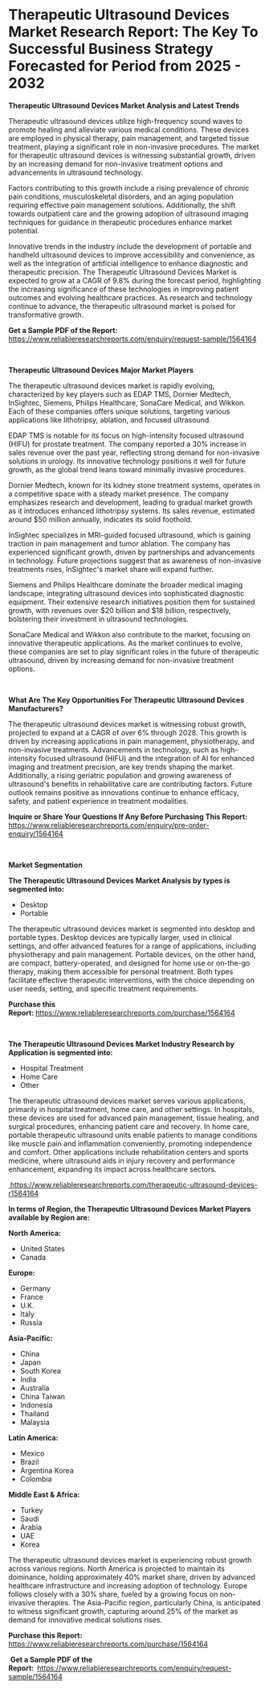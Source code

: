 <p><h1>Therapeutic Ultrasound Devices Market Research Report: The Key To Successful Business Strategy Forecasted for Period from 2025 - 2032</h1></p><p><strong>Therapeutic Ultrasound Devices Market Analysis and Latest Trends</strong></p>
<p><p>Therapeutic ultrasound devices utilize high-frequency sound waves to promote healing and alleviate various medical conditions. These devices are employed in physical therapy, pain management, and targeted tissue treatment, playing a significant role in non-invasive procedures. The market for therapeutic ultrasound devices is witnessing substantial growth, driven by an increasing demand for non-invasive treatment options and advancements in ultrasound technology. </p><p>Factors contributing to this growth include a rising prevalence of chronic pain conditions, musculoskeletal disorders, and an aging population requiring effective pain management solutions. Additionally, the shift towards outpatient care and the growing adoption of ultrasound imaging techniques for guidance in therapeutic procedures enhance market potential. </p><p>Innovative trends in the industry include the development of portable and handheld ultrasound devices to improve accessibility and convenience, as well as the integration of artificial intelligence to enhance diagnostic and therapeutic precision. The Therapeutic Ultrasound Devices Market is expected to grow at a CAGR of 9.8% during the forecast period, highlighting the increasing significance of these technologies in improving patient outcomes and evolving healthcare practices. As research and technology continue to advance, the therapeutic ultrasound market is poised for transformative growth.</p></p>
<p><strong>Get a Sample PDF of the Report:&nbsp;</strong> <a href="https://www.reliableresearchreports.com/enquiry/request-sample/1564164?utm_campaign=3250&utm_medium=2&utm_source=Github&utm_content=ia&utm_term=13042025&utm_id=therapeutic-ultrasound-devices">https://www.reliableresearchreports.com/enquiry/request-sample/1564164</a></p>
<p>&nbsp;</p>
<p><strong>Therapeutic Ultrasound Devices Major Market Players</strong></p>
<p><p>The therapeutic ultrasound devices market is rapidly evolving, characterized by key players such as EDAP TMS, Dornier Medtech, InSightec, Siemens, Philips Healthcare, SonaCare Medical, and Wikkon. Each of these companies offers unique solutions, targeting various applications like lithotripsy, ablation, and focused ultrasound.</p><p>EDAP TMS is notable for its focus on high-intensity focused ultrasound (HIFU) for prostate treatment. The company reported a 30% increase in sales revenue over the past year, reflecting strong demand for non-invasive solutions in urology. Its innovative technology positions it well for future growth, as the global trend leans toward minimally invasive procedures.</p><p>Dornier Medtech, known for its kidney stone treatment systems, operates in a competitive space with a steady market presence. The company emphasizes research and development, leading to gradual market growth as it introduces enhanced lithotripsy systems. Its sales revenue, estimated around $50 million annually, indicates its solid foothold.</p><p>InSightec specializes in MRI-guided focused ultrasound, which is gaining traction in pain management and tumor ablation. The company has experienced significant growth, driven by partnerships and advancements in technology. Future projections suggest that as awareness of non-invasive treatments rises, InSightec's market share will expand further.</p><p>Siemens and Philips Healthcare dominate the broader medical imaging landscape, integrating ultrasound devices into sophisticated diagnostic equipment. Their extensive research initiatives position them for sustained growth, with revenues over $20 billion and $18 billion, respectively, bolstering their investment in ultrasound technologies.</p><p>SonaCare Medical and Wikkon also contribute to the market, focusing on innovative therapeutic applications. As the market continues to evolve, these companies are set to play significant roles in the future of therapeutic ultrasound, driven by increasing demand for non-invasive treatment options.</p></p>
<p>&nbsp;</p>
<p><strong>What Are The Key Opportunities For Therapeutic Ultrasound Devices Manufacturers?</strong></p>
<p><p>The therapeutic ultrasound devices market is witnessing robust growth, projected to expand at a CAGR of over 6% through 2028. This growth is driven by increasing applications in pain management, physiotherapy, and non-invasive treatments. Advancements in technology, such as high-intensity focused ultrasound (HIFU) and the integration of AI for enhanced imaging and treatment precision, are key trends shaping the market. Additionally, a rising geriatric population and growing awareness of ultrasound's benefits in rehabilitative care are contributing factors. Future outlook remains positive as innovations continue to enhance efficacy, safety, and patient experience in treatment modalities.</p></p>
<p><strong>Inquire or Share Your Questions If Any Before Purchasing This Report:</strong> <a href="https://www.reliableresearchreports.com/enquiry/pre-order-enquiry/1564164?utm_campaign=3250&utm_medium=2&utm_source=Github&utm_content=ia&utm_term=13042025&utm_id=therapeutic-ultrasound-devices">https://www.reliableresearchreports.com/enquiry/pre-order-enquiry/1564164</a></p>
<p>&nbsp;</p>
<p><strong>Market Segmentation</strong></p>
<p><strong>The Therapeutic Ultrasound Devices Market Analysis by types is segmented into:</strong></p>
<p><ul><li>Desktop</li><li>Portable</li></ul></p>
<p><p>The therapeutic ultrasound devices market is segmented into desktop and portable types. Desktop devices are typically larger, used in clinical settings, and offer advanced features for a range of applications, including physiotherapy and pain management. Portable devices, on the other hand, are compact, battery-operated, and designed for home use or on-the-go therapy, making them accessible for personal treatment. Both types facilitate effective therapeutic interventions, with the choice depending on user needs, setting, and specific treatment requirements.</p></p>
<p><strong>Purchase this Report:&nbsp;</strong><a href="https://www.reliableresearchreports.com/purchase/1564164?utm_campaign=3250&utm_medium=2&utm_source=Github&utm_content=ia&utm_term=13042025&utm_id=therapeutic-ultrasound-devices">https://www.reliableresearchreports.com/purchase/1564164</a></p>
<p>&nbsp;</p>
<p><strong>The Therapeutic Ultrasound Devices Market Industry Research by Application is segmented into:</strong></p>
<p><ul><li>Hospital Treatment</li><li>Home Care</li><li>Other</li></ul></p>
<p><p>The therapeutic ultrasound devices market serves various applications, primarily in hospital treatment, home care, and other settings. In hospitals, these devices are used for advanced pain management, tissue healing, and surgical procedures, enhancing patient care and recovery. In home care, portable therapeutic ultrasound units enable patients to manage conditions like muscle pain and inflammation conveniently, promoting independence and comfort. Other applications include rehabilitation centers and sports medicine, where ultrasound aids in injury recovery and performance enhancement, expanding its impact across healthcare sectors.</p></p>
<p><a href="https://www.reliableresearchreports.com/therapeutic-ultrasound-devices-r1564164?utm_campaign=3250&utm_medium=2&utm_source=Github&utm_content=ia&utm_term=13042025&utm_id=therapeutic-ultrasound-devices">&nbsp;https://www.reliableresearchreports.com/therapeutic-ultrasound-devices-r1564164</a></p>
<p><strong>In terms of Region, the Therapeutic Ultrasound Devices Market Players available by Region are:</strong></p>
<p>
    <p> <strong> North America: </strong>
        <ul>
            <li>United States</li>
            <li>Canada</li>
        </ul>
        </p> 
    <p> <strong> Europe: </strong>
        <ul>
            <li>Germany</li>
            <li>France</li>
            <li>U.K.</li>
            <li>Italy</li>
            <li>Russia</li>
        </ul>
        </p> 
    <p> <strong> Asia-Pacific: </strong>
        <ul>
            <li>China</li>
            <li>Japan</li>
            <li>South Korea</li>
            <li>India</li>
            <li>Australia</li>
            <li>China Taiwan</li>
            <li>Indonesia</li>
            <li>Thailand</li>
            <li>Malaysia</li>
        </ul>
        </p> 
    <p> <strong> Latin America: </strong>
        <ul>
            <li>Mexico</li>
            <li>Brazil</li>
            <li>Argentina Korea</li>
            <li>Colombia</li>
        </ul>
        </p> 
    <p> <strong> Middle East & Africa: </strong>
        <ul>
            <li>Turkey</li>
            <li>Saudi</li>
            <li>Arabia</li>
            <li>UAE</li>
            <li>Korea</li>
        </ul>
    </p>
    </p>
<p><p>The therapeutic ultrasound devices market is experiencing robust growth across various regions. North America is projected to maintain its dominance, holding approximately 40% market share, driven by advanced healthcare infrastructure and increasing adoption of technology. Europe follows closely with a 30% share, fueled by a growing focus on non-invasive therapies. The Asia-Pacific region, particularly China, is anticipated to witness significant growth, capturing around 25% of the market as demand for innovative medical solutions rises.</p></p>
<p><strong>Purchase this Report: </strong><a href="https://www.reliableresearchreports.com/purchase/1564164?utm_campaign=3250&utm_medium=2&utm_source=Github&utm_content=ia&utm_term=13042025&utm_id=therapeutic-ultrasound-devices">https://www.reliableresearchreports.com/purchase/1564164</a></p>
<p>&nbsp;<strong>Get a Sample PDF of the Report:&nbsp;&nbsp;</strong><a href="https://www.reliableresearchreports.com/enquiry/request-sample/1564164?utm_campaign=3250&utm_medium=2&utm_source=Github&utm_content=ia&utm_term=13042025&utm_id=therapeutic-ultrasound-devices">https://www.reliableresearchreports.com/enquiry/request-sample/1564164</a></p>
<p><strong></strong></p>
<p><p></p><p></p><p></p></p>